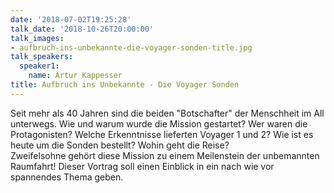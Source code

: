 ```yaml
---
date: '2018-07-02T19:25:28'
talk_date: '2018-10-26T20:00:00'
talk_images:
- aufbruch-ins-unbekannte-die-voyager-sonden-title.jpg
talk_speakers:
  speaker1:
    name: Artur Kappesser
title: Aufbruch ins Unbekannte - Die Voyager Sonden
---
```

Seit mehr als 40 Jahren sind die beiden "Botschafter" der Menschheit im All unterwegs. Wie und warum wurde die Mission gestartet? Wer waren die Protagonisten? Welche Erkenntnisse lieferten Voyager 1 und 2? Wie ist es heute um die Sonden bestellt? Wohin geht die Reise?   
Zweifelsohne gehört diese Mission zu einem Meilenstein der unbemannten Raumfahrt! Dieser Vortrag soll einen Einblick in ein nach wie vor spannendes Thema geben.